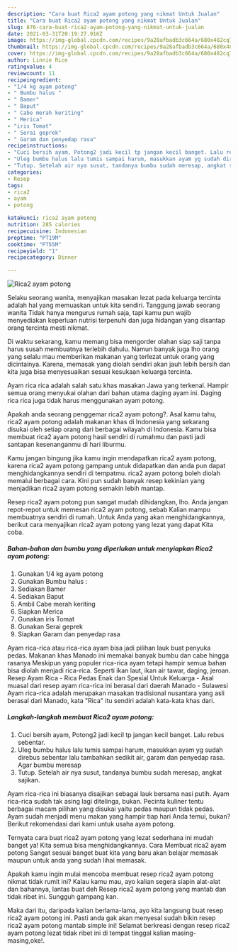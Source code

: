 ```yaml
---
description: "Cara buat Rica2 ayam potong yang nikmat Untuk Jualan"
title: "Cara buat Rica2 ayam potong yang nikmat Untuk Jualan"
slug: 876-cara-buat-rica2-ayam-potong-yang-nikmat-untuk-jualan
date: 2021-03-31T20:19:27.916Z
image: https://img-global.cpcdn.com/recipes/9a28afbadb3c664a/680x482cq70/rica2-ayam-potong-foto-resep-utama.jpg
thumbnail: https://img-global.cpcdn.com/recipes/9a28afbadb3c664a/680x482cq70/rica2-ayam-potong-foto-resep-utama.jpg
cover: https://img-global.cpcdn.com/recipes/9a28afbadb3c664a/680x482cq70/rica2-ayam-potong-foto-resep-utama.jpg
author: Linnie Rice
ratingvalue: 4
reviewcount: 11
recipeingredient:
- "1/4 kg ayam potong"
- " Bumbu halus "
- " Bamer"
- " Baput"
- " Cabe merah keriting"
- " Merica"
- "iris Tomat"
- " Serai geprek"
- " Garam dan penyedap rasa"
recipeinstructions:
- "Cuci bersih ayam, Potong2 jadi kecil tp jangan kecil banget. Lalu rebus sebentar."
- "Uleg bumbu halus lalu tumis sampai harum, masukkan ayam yg sudah direbus sebentar lalu tambahkan sedikit air, garam dan penyedap rasa. Agar bumbu meresap"
- "Tutup. Setelah air nya susut, tandanya bumbu sudah meresap, angkat sajikan."
categories:
- Resep
tags:
- rica2
- ayam
- potong

katakunci: rica2 ayam potong 
nutrition: 285 calories
recipecuisine: Indonesian
preptime: "PT19M"
cooktime: "PT55M"
recipeyield: "1"
recipecategory: Dinner

---
```



![Rica2 ayam potong](https://img-global.cpcdn.com/recipes/9a28afbadb3c664a/680x482cq70/rica2-ayam-potong-foto-resep-utama.jpg)

Selaku seorang wanita, menyajikan masakan lezat pada keluarga tercinta adalah hal yang memuaskan untuk kita sendiri. Tanggung jawab seorang  wanita Tidak hanya mengurus rumah saja, tapi kamu pun wajib menyediakan keperluan nutrisi terpenuhi dan juga hidangan yang disantap orang tercinta mesti nikmat.

Di waktu  sekarang, kamu memang bisa mengorder olahan siap saji tanpa harus susah membuatnya terlebih dahulu. Namun banyak juga lho orang yang selalu mau memberikan makanan yang terlezat untuk orang yang dicintainya. Karena, memasak yang diolah sendiri akan jauh lebih bersih dan kita juga bisa menyesuaikan sesuai kesukaan keluarga tercinta. 

Ayam rica rica adalah salah satu khas masakan Jawa yang terkenal. Hampir semua orang menyukai olahan dari bahan utama daging ayam ini. Daging rica rica juga tidak harus menggunakan ayam potong.

Apakah anda seorang penggemar rica2 ayam potong?. Asal kamu tahu, rica2 ayam potong adalah makanan khas di Indonesia yang sekarang disukai oleh setiap orang dari berbagai wilayah di Indonesia. Kamu bisa membuat rica2 ayam potong hasil sendiri di rumahmu dan pasti jadi santapan kesenanganmu di hari liburmu.

Kamu jangan bingung jika kamu ingin mendapatkan rica2 ayam potong, karena rica2 ayam potong gampang untuk didapatkan dan anda pun dapat menghidangkannya sendiri di tempatmu. rica2 ayam potong boleh diolah memalui berbagai cara. Kini pun sudah banyak resep kekinian yang menjadikan rica2 ayam potong semakin lebih mantap.

Resep rica2 ayam potong pun sangat mudah dihidangkan, lho. Anda jangan repot-repot untuk memesan rica2 ayam potong, sebab Kalian mampu membuatnya sendiri di rumah. Untuk Anda yang akan menghidangkannya, berikut cara menyajikan rica2 ayam potong yang lezat yang dapat Kita coba.

<!--inarticleads1-->

##### Bahan-bahan dan bumbu yang diperlukan untuk menyiapkan Rica2 ayam potong:

1. Gunakan 1/4 kg ayam potong
1. Gunakan  Bumbu halus :
1. Sediakan  Bamer
1. Sediakan  Baput
1. Ambil  Cabe merah keriting
1. Siapkan  Merica
1. Gunakan iris Tomat
1. Gunakan  Serai geprek
1. Siapkan  Garam dan penyedap rasa


Ayam rica-rica atau rica-rica ayam bisa jadi pilihan lauk buat penyuka pedas. Makanan khas Manado ini memakai banyak bumbu dan cabe hingga rasanya Meskipun yang populer rica-rica ayam tetapi hampir semua bahan bisa diolah menjadi rica-rica. Seperti ikan laut, ikan air tawar, daging, jeroan. Resep Ayam Rica - Rica Pedas Enak dan Spesial Untuk Keluarga - Asal muasal dari resep ayam rica-rica ini berasal dari daerah Manado - Sulawesi Ayam rica-rica adalah merupakan masakan tradisional nusantara yang asli berasal dari Manado, kata &#34;Rica&#34; itu sendiri adalah kata-kata khas dari. 

<!--inarticleads2-->

##### Langkah-langkah membuat Rica2 ayam potong:

1. Cuci bersih ayam, Potong2 jadi kecil tp jangan kecil banget. Lalu rebus sebentar.
1. Uleg bumbu halus lalu tumis sampai harum, masukkan ayam yg sudah direbus sebentar lalu tambahkan sedikit air, garam dan penyedap rasa. Agar bumbu meresap
1. Tutup. Setelah air nya susut, tandanya bumbu sudah meresap, angkat sajikan.


Ayam rica-rica ini biasanya disajikan sebagai lauk bersama nasi putih. Ayam rica-rica sudah tak asing lagi ditelinga, bukan. Pecinta kuliner tentu berbagai macam pilihan yang disukai yaitu pedas maupun tidak pedas. Ayam sudah menjadi menu makan yang hampir tiap hari Anda temui, bukan? Berikut rekomendasi dari kami untuk usaha ayam potong. 

Ternyata cara buat rica2 ayam potong yang lezat sederhana ini mudah banget ya! Kita semua bisa menghidangkannya. Cara Membuat rica2 ayam potong Sangat sesuai banget buat kita yang baru akan belajar memasak maupun untuk anda yang sudah lihai memasak.

Apakah kamu ingin mulai mencoba membuat resep rica2 ayam potong nikmat tidak rumit ini? Kalau kamu mau, ayo kalian segera siapin alat-alat dan bahannya, lantas buat deh Resep rica2 ayam potong yang mantab dan tidak ribet ini. Sungguh gampang kan. 

Maka dari itu, daripada kalian berlama-lama, ayo kita langsung buat resep rica2 ayam potong ini. Pasti anda gak akan menyesal sudah bikin resep rica2 ayam potong mantab simple ini! Selamat berkreasi dengan resep rica2 ayam potong lezat tidak ribet ini di tempat tinggal kalian masing-masing,oke!.

